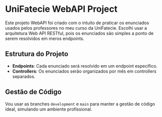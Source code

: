# UniFatecie WebAPI Project

Este projeto WebAPI foi criado com o intuito de praticar os enunciados usados pelos professores no meu curso da UniFatecie. Escolhi usar a arquitetura Web API RESTful, pois os enunciados são simples a ponto de serem resolvidos em meros endpoints.

## Estrutura do Projeto

- **Endpoints**: Cada enunciado será resolvido em um endpoint específico.
- **Controllers**: Os enunciados serão organizados por mês em controllers separados.

## Gestão de Código

Vou usar as branches `development` e `main` para manter a gestão de código ideal, simulando um ambiente profissional.

